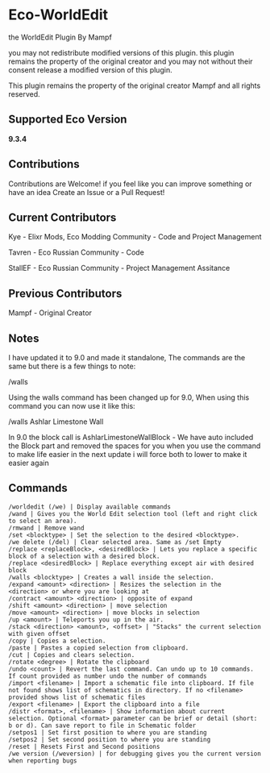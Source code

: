 # Eco-WorldEdit
the WorldEdit Plugin By Mampf

you may not redistribute modified versions of this plugin. this plugin remains the property of the original creator and you may not without their consent release a modified version of this plugin.

This plugin remains the property of the original creator Mampf and all rights reserved. 

## Supported Eco Version
**9.3.4**

## Contributions
Contributions are Welcome! if you feel like you can improve something or have an idea Create an Issue or a Pull Request!

## Current Contributors 
Kye - Elixr Mods, Eco Modding Community - Code and Project Management

Tavren - Eco Russian Community - Code

StallEF - Eco Russian Community - Project Management Assitance

## Previous Contributors
Mampf - Original Creator

## Notes
I have updated it to 9.0 and made it standalone, The commands are the same but there is a few things to note:

/walls

Using the walls command has been changed up for 9.0, When using this command you can now use it like this:

/walls Ashlar Limestone Wall

In 9.0 the block call is AshlarLimestoneWallBlock - We have auto included the Block part and removed the spaces for you when you use the command to make life easier in the next update i will force both to lower to make it easier again

## Commands
```
/worldedit (/we) | Display available commands
/wand | Gives you the World Edit selection tool (left and right click to select an area).
/rmwand | Remove wand
/set <blocktype> | Set the selection to the desired <blocktype>.
/we delete (/del) | Clear selected area. Same as /set Empty
/replace <replaceBlock>, <desiredBlock> | Lets you replace a specific block of a selection with a desired block.
/replace <desiredBlock> | Replace everything except air with desired block
/walls <blocktype> | Creates a wall inside the selection.
/expand <amount> <direction> | Resizes the selection in the <direction> or where you are looking at
/contract <amount> <direction> | opposite of expand
/shift <amount> <direction> | move selection
/move <amount> <direction> | move blocks in selection
/up <amount> | Teleports you up in the air.
/stack <direction> <amount>, <offset> | "Stacks" the current selection with given offset
/copy | Copies a selection.
/paste | Pastes a copied selection from clipboard.
/cut | Copies and clears selection.
/rotate <degree> | Rotate the clipboard
/undo <count> | Revert the last command. Can undo up to 10 commands. If count provided as number undo the number of commands
/import <filename> | Import a schematic file into clipboard. If file not found shows list of schematics in directory. If no <filename> provided shows list of schematic files
/export <filename> | Export the clipboard into a file
/distr <format>, <filename> | Show information about current selection. Optional <format> parameter can be brief or detail (short: b or d). Can save report to file in Schematic folder
/setpos1 | Set first position to where you are standing
/setpos2 | Set second position to where you are standing
/reset | Resets First and Second positions
/we version (/weversion) | for debugging gives you the current version when reporting bugs
```
